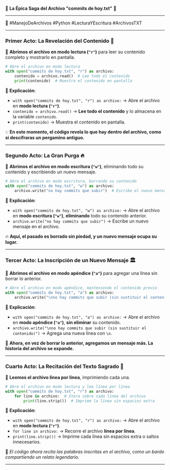 
📜 **La Épica Saga del Archivo "commits de hoy.txt"** 📜

---

💾 #ManejoDeArchivos #Python #LecturaYEscritura #ArchivosTXT 

---

### **Primer Acto: La Revelación del Contenido** 📖

🔹 **Abrimos el archivo en modo lectura (`"r"`)** para leer su contenido completo y mostrarlo en pantalla.

```python
# Abre el archivo en modo lectura
with open("commits de hoy.txt", "r") as archivo:  
    contenido = archivo.read()  # Lee todo el contenido  
    print(contenido)  # Muestra el contenido en pantalla
```

📜 **Explicación**:

- `with open("commits de hoy.txt", "r") as archivo:` → Abre el archivo en **modo lectura (`"r"`)**.
- `contenido = archivo.read()` → **Lee todo el contenido** y lo almacena en la variable `contenido`.
- `print(contenido)` → Muestra el contenido en pantalla.

💡 **En este momento, el código revela lo que hay dentro del archivo, como si descifraras un pergamino antiguo.**

---

### **Segundo Acto: La Gran Purga** 🔥

🔹 **Abrimos el archivo en modo escritura (`"w"`)**, eliminando todo su contenido y escribiendo un nuevo mensaje.

```python
# Abre el archivo en modo escritura, borrando su contenido
with open("commits de hoy.txt", "w") as archivo:  
    archivo.write("no hay commits que subir")  # Escribe el nuevo mensaje
```

📜 **Explicación**:

- `with open("commits de hoy.txt", "w") as archivo:` → Abre el archivo en **modo escritura (`"w"`)**, **eliminando** todo su contenido anterior.
- `archivo.write("no hay commits que subir")` → Escribe un nuevo mensaje en el archivo.

🔥 **Aquí, el pasado es borrado sin piedad, y un nuevo mensaje ocupa su lugar.**

---

### **Tercer Acto: La Inscripción de un Nuevo Mensaje** 🏛️

🔹 **Abrimos el archivo en modo apéndice (`"a"`)** para agregar una línea sin borrar lo anterior.

```python
# Abre el archivo en modo apéndice, manteniendo el contenido previo
with open("commits de hoy.txt", "a") as archivo:  
    archivo.write("\nno hay commits que subir (sin sustituir el contenido)")  # Agrega una nueva línea
```

📜 **Explicación**:

- `with open("commits de hoy.txt", "a") as archivo:` → Abre el archivo en **modo apéndice (`"a"`)**, **sin eliminar** su contenido.
- `archivo.write("\nno hay commits que subir (sin sustituir el contenido)")` → Agrega una nueva línea con `\n`.

📌 **Ahora, en vez de borrar lo anterior, agregamos un mensaje más. La historia del archivo se expande.**

---

### **Cuarto Acto: La Recitación del Texto Sagrado** 🎤

🔹 **Leemos el archivo línea por línea**, imprimiendo cada una.

```python
# Abre el archivo en modo lectura y lee línea por línea
with open("commits de hoy.txt", "r") as archivo:  
    for line in archivo:  # Itera sobre cada línea del archivo
        print(line.strip())  # Imprime la línea sin espacios extra
```

📜 **Explicación**:

- `with open("commits de hoy.txt", "r") as archivo:` → Abre el archivo en **modo lectura (`"r"`)**.
- `for line in archivo:` → Recorre el archivo **línea por línea**.
- `print(line.strip())` → Imprime cada línea sin espacios extra o saltos innecesarios.

📖 _El código ahora recita las palabras inscritas en el archivo, como un bardo compartiendo un relato legendario._

---
